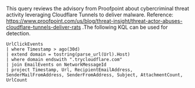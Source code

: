 This query reviews the advisory from Proofpoint about cybercriminal threat activity leveraging Cloudflare Tunnels to deliver malware.
Reference: https://www.proofpoint.com/us/blog/threat-insight/threat-actor-abuses-cloudflare-tunnels-deliver-rats
.The following KQL can be used for detection.
```kql
UrlClickEvents
| where Timestamp > ago(30d)
| extend domain = tostring(parse_url(Url).Host)
| where domain endswith ".trycloudflare.com"
| join EmailEvents on NetworkMessageId
| project Timestamp, Url, RecipientEmailAddress, SenderMailFromAddress, SenderFromAddress, Subject, AttachmentCount, UrlCount 
